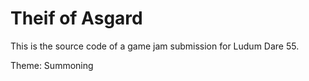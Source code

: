 # Theif of Asgard

This is the source code of a game jam submission for Ludum Dare 55.

Theme: Summoning
